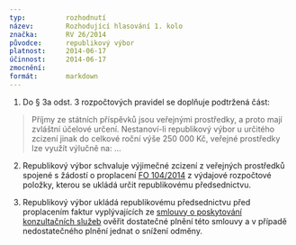 ```yaml
---
typ:          rozhodnutí
název:        Rozhodující hlasování 1. kolo 
značka:       RV 26/2014
původce:      republikový výbor
platnost:     2014-06-17
účinnost:     2014-06-17
zmocnění:     
formát:       markdown
---
```


1) Do § 3a odst. 3 rozpočtových pravidel se doplňuje podtržená část:

> Příjmy ze státních příspěvků jsou veřejnými prostředky, a proto mají zvláštní účelové určení. Nestanoví-li republikový výbor u určitého zcizení jinak do celkové roční výše 250 000 Kč, veřejné prostředky lze využít výlučně na: ...

2) Republikový výbor schvaluje výjimečné zcizení z veřejných prostředků spojené s žádostí o proplacení [FO 104/2014](https://www.pirati.cz/fo/vydaje/fo_104_2014) z výdajové rozpočtové položky, kterou se ukládá určit republikovému předsednictvu.

3) Republikový výbor ukládá republikovému předsednictvu před proplacením faktur vyplývajících ze [smlouvy o poskytování konzultačních služeb](http://www.pirati.cz/ao/smlouvy/managerep2014) ověřit dostatečné plnění této smlouvy a v případě nedostatečného plnění jednat o snížení odměny.
